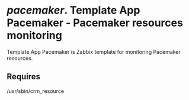 # *pacemaker*. Template App Pacemaker - Pacemaker resources monitoring

Template App Pacemaker is Zabbix template for monitoring Pacemaker resources.

## Requires

/usr/sbin/crm_resource
